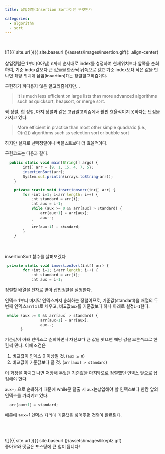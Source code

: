 ```yaml
---
title: 삽입정렬(Insertion Sort)이란 무엇인가

categories:
  - algorithm
  - sort
---
```


<br><br>
![]({{ site.url }}{{ site.baseurl }}/assets/images/insertion.gif){: .align-center}
<br><br>
삽입정렬은 1부터(0아님) n까지 순서대로 index를 설정하여 현재위치보다 앞쪽을 순회하여, 기준 index값보다 큰 값들을 한칸씩 뒤쪽으로 밀고 기준 index보다 작은 값을 만나면 해당 위치에 삽입(insertion)하는 정렬알고리즘이다.

구현하기 까다롭지 않은 알고리즘이지만...

> It is much less efficient on large lists than more advanced algorithms such as quicksort, heapsort, or merge sort. 

퀵 정렬, 힙 정렬, 마지 정렬과 같은 고급알고리즘에서 훨씬 효율적이지 못하다는 단점을 가지고 있다.

> More efficient in practice than most other simple quadratic (i.e., O(n2)) algorithms such as selection sort or bubble sort

하지만 실지로 선택정렬이나 버블소트보다 더 효율적이다. 

구현코드는 다음과 같다.

```jsx
  public static void main(String[] args) {
        int[] arr = {9, 1, 15, 4, 7, 5};
        insertionSort(arr);
        System.out.println(Arrays.toString(arr));
    }

    private static void insertionSort(int[] arr) {
        for (int i=1; i<arr.length; i++) {
            int standard = arr[i];
            int aux = i-1;
            while (aux >= 0 && arr[aux] > standard) {
                arr[aux+1] = arr[aux];
                aux--;
            }
            arr[aux+1] = standard;
        }
    }
```
<br><br>
insertionSort 함수를 살펴보겠다.

```jsx
 private static void insertionSort(int[] arr) {
        for (int i=1; i<arr.length; i++) {
            int standard = arr[i];
            int aux = i-1;
```

정렬할 배열을 인자로 받아 삽입정렬을 실행한다.

인덱스 1부터 마지막 인덱스까지 순회하는 정렬이므로, 기준값(standard)을 배열의 두 번째 인덱스`arr[1]`로 세우고, 비교값`aux`를 기준값보다 하나 아래로 설정`i-1`한다.

```jsx
 while (aux >= 0 && arr[aux] > standard) {
                arr[aux+1] = arr[aux];
                aux--;
       }
```

기준값이 아래 인덱스로 순회하면서 자신보다 큰 값을 찾으면 해당 값을 오른쪽으로 한칸씩 민다. 이때 조건은

1. 비교값이 인덱스 0 이상일 것. (`aux ≥ 0`)
2. 비교값이 기준값보다 클 것. (`arr[aux] > standard`)

이 과정을 마치고 나면 저장해 두었던 기준값을 마지막으로 정렬했던 인덱스 앞으로 삽입해야 한다. 

`aux—;` 으로 순회하기 때문에 while문 탈출 시 `aux`는삽입해야 할 인덱스보다 한칸 앞의 인덱스를 가리키고 있다. 

```jsx
  arr[aux+1] = standard;
```

때문에 aux+1 인덱스 자리에 기준값을 넣어주면 정렬이 완료된다.

<br><br><br>
![]({{ site.url }}{{ site.baseurl }}/assets/images/likeplz.gif)<br>
좋아요와 댓글은 포스팅에 큰 힘이 됩니다!
